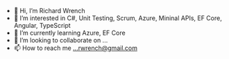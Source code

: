 - 👋 Hi, I’m Richard Wrench
- 👀 I’m interested in C#, Unit Testing, Scrum, Azure, Mininal APIs, EF Core, Angular, TypeScript
- 🌱 I’m currently learning Azure, EF Core
- 💞️ I’m looking to collaborate on ...
- 📫 How to reach me ...rwrench@gmail.com

<!---
rwrench/rwrench is a ✨ special ✨ repository because its `README.md` (this file) appears on your GitHub profile.
You can click the Preview link to take a look at your changes.
--->
